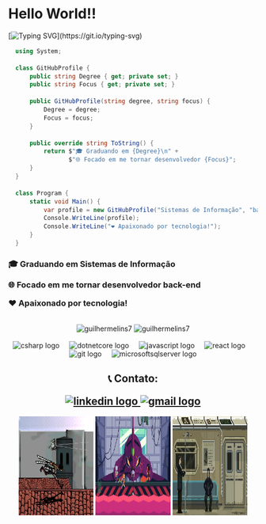 <h1 align="left">Hello World!!</h1>

[![Typing SVG](https://readme-typing-svg.herokuapp.com?font=Fira+Code&size=35&width=1000&lines=My+name+is+Guilherme!;Welcome+to+my+GitHub!)](https://git.io/typing-svg)

```csharp
  using System;
  
  class GitHubProfile {
      public string Degree { get; private set; }
      public string Focus { get; private set; }
  
      public GitHubProfile(string degree, string focus) {
          Degree = degree;
          Focus = focus;
      }
  
      public override string ToString() {
          return $"🎓 Graduando em {Degree}\n" +
                 $"🌐 Focado em me tornar desenvolvedor {Focus}";
      }
  }
  
  class Program {
      static void Main() {
          var profile = new GitHubProfile("Sistemas de Informação", "back-end");
          Console.WriteLine(profile);
          Console.WriteLine("❤️ Apaixonado por tecnologia!");
      }
  }
```

<h3 align="left">
  
  🎓 Graduando em Sistemas de Informação
  
  🌐 Focado em me tornar desenvolvedor back-end
  
  ❤️ Apaixonado por tecnologia!  
  
</h3>

<br>

<div align="center">
  <img src="https://github-readme-stats.vercel.app/api?username=guilhermelins7&show_icons=true&theme=react" alt="guilhermelins7" height="170" />
  <img src="https://github-readme-stats.vercel.app/api/top-langs?username=guilhermelins7&show_icons=true&locale=en&layout=compact&theme=react" alt="guilhermelins7" height="170" />
</div>

<br>

<div align="center">
  <img src="https://cdn.jsdelivr.net/gh/devicons/devicon/icons/csharp/csharp-original.svg" height="60" alt="csharp logo"  />
  <img width="12" />
  <img src="https://cdn.jsdelivr.net/gh/devicons/devicon/icons/dotnetcore/dotnetcore-original.svg" height="60" alt="dotnetcore logo"  />
  <img width="12" />
  <img src="https://cdn.jsdelivr.net/gh/devicons/devicon/icons/javascript/javascript-original.svg" height="60" alt="javascript logo"  />
  <img width="12" />
  <img src="https://cdn.jsdelivr.net/gh/devicons/devicon/icons/react/react-original.svg" height="60" alt="react logo"  />
  <img width="12" />
  <img src="https://cdn.jsdelivr.net/gh/devicons/devicon/icons/git/git-original.svg" height="60" alt="git logo"  />
  <img width="12" />
  <img src="https://cdn.jsdelivr.net/gh/devicons/devicon/icons/microsoftsqlserver/microsoftsqlserver-plain.svg" height="60" alt="microsoftsqlserver logo"  />
</div>

<h2 align="center">
  
  📞 Contato:
  
  <div align="center">
    <a href="https://www.linkedin.com/in/guilherme-lins7/" target="_blank"> <img src="https://raw.githubusercontent.com/maurodesouza/profile-readme-generator/master/src/assets/icons/social/linkedin/default.svg" width="52" height="40" alt="linkedin logo"/> </a>
    <a href="mailto:guilherme7lins@gmail.com" target="_blank"> <img src="https://raw.githubusercontent.com/maurodesouza/profile-readme-generator/master/src/assets/icons/social/gmail/default.svg" width="52" height="40" alt="gmail logo"/> </a>
  </div>
  
</h2>

<div align="center">
  <img width="30%" height="200px"src="images/aot.gif" />
  <img width="30%" height="200px" src="images/neongeva.gif" />
  <img width="30%" height="200px" src="images/mrrobot.gif" />
</div>
